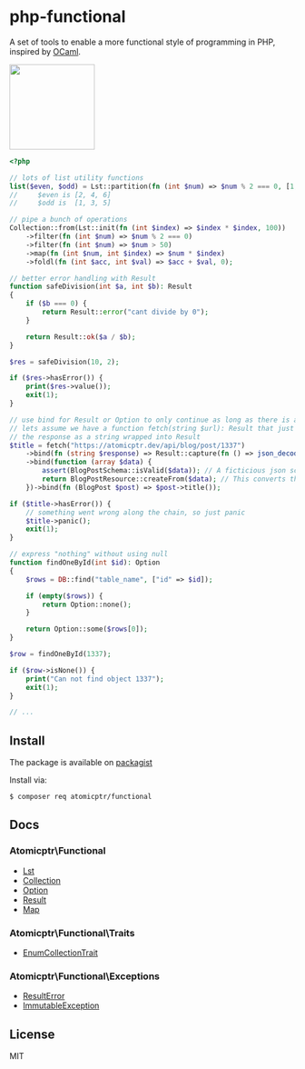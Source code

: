 # php-functional

A set of tools to enable a more functional style of programming in PHP, inspired by [OCaml](https://ocaml.org/).

<img src="https://cdn.jsdelivr.net/gh/atomicptr/php-functional/.github/logo.png" height="150" />

```php
<?php

// lots of list utility functions
list($even, $odd) = Lst::partition(fn (int $num) => $num % 2 === 0, [1, 2, 3, 4, 5, 6]);
//     $even is [2, 4, 6]
//     $odd is  [1, 3, 5]

// pipe a bunch of operations
Collection::from(Lst::init(fn (int $index) => $index * $index, 100))
    ->filter(fn (int $num) => $num % 2 === 0)
    ->filter(fn (int $num) => $num > 50)
    ->map(fn (int $num, int $index) => $num * $index)
    ->foldl(fn (int $acc, int $val) => $acc + $val, 0);

// better error handling with Result
function safeDivision(int $a, int $b): Result
{
    if ($b === 0) {
        return Result::error("cant divide by 0");
    }

    return Result::ok($a / $b);
}

$res = safeDivision(10, 2);

if ($res->hasError()) {
    print($res->value());
    exit(1);
}

// use bind for Result or Option to only continue as long as there is a value
// lets assume we have a function fetch(string $url): Result that just returns
// the response as a string wrapped into Result
$title = fetch("https://atomicptr.dev/api/blog/post/1337")
    ->bind(fn (string $response) => Result::capture(fn () => json_decode($resp, true, flags: JSON_THROW_ON_ERROR)))
    ->bind(function (array $data) {
        assert(BlogPostSchema::isValid($data)); // A ficticious json schema validator
        return BlogPostResource::createFrom($data); // This converts the json data into a structure
    })->bind(fn (BlogPost $post) => $post->title());

if ($title->hasError()) {
    // something went wrong along the chain, so just panic
    $title->panic();
    exit(1);
}

// express "nothing" without using null
function findOneById(int $id): Option
{
    $rows = DB::find("table_name", ["id" => $id]);

    if (empty($rows)) {
        return Option::none();
    }

    return Option::some($rows[0]);
}

$row = findOneById(1337);

if ($row->isNone()) {
    print("Can not find object 1337");
    exit(1);
}

// ...
````

## Install

The package is available on [packagist](https://packagist.org/packages/atomicptr/functional)

Install via:

```bash
$ composer req atomicptr/functional
````

## Docs

### Atomicptr\Functional

* [Lst](./docs/Lst.md)
* [Collection](./docs/Collection.md)
* [Option](./docs/Option.md)
* [Result](./docs/Result.md)
* [Map](./docs/Map.md)

### Atomicptr\Functional\Traits

* [EnumCollectionTrait](./docs/Traits/EnumCollectionTrait.md)

### Atomicptr\Functional\Exceptions

* [ResultError](./docs/Exceptions/ResultError.md)
* [ImmutableException](./docs/Exceptions/ImmutableException.md)

## License

MIT

